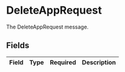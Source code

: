 # DeleteAppRequest

The DeleteAppRequest message.


## Fields

| Field       | Type        | Required    | Description |
| ----------- | ----------- | ----------- | ----------- |